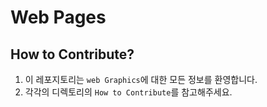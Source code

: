# Web Pages

## How to Contribute?

1. 이 레포지토리는 `web Graphics`에 대한 모든 정보를 환영합니다.
2. 각각의 디렉토리의 `How to Contribute`를 참고해주세요.
